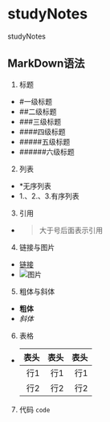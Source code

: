 # studyNotes
studyNotes
## MarkDown语法
1. 标题
* #一级标题
* ##二级标题
* ###三级标题
* ####四级标题
* #####五级标题
* ######六级标题
2. 列表
* *无序列表
* 1.、2.、3.有序列表
3. 引用
* >大于号后面表示引用
4. 链接与图片
* [链接](http://exp.com) 
* ![图片](http:pic.png)
5. 粗体与斜体
* **粗体**
* *斜体*
6. 表格
* |表头|表头|表头|
  |---:|---:|---:|
  | 行1| 行1| 行1|
  | 行2| 行2| 行2|
7. 代码
`code`